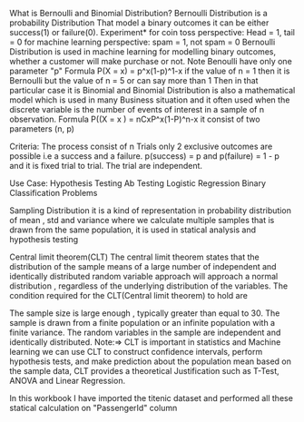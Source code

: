 What is Bernoulli and Binomial Distribution? Bernoulli Distribution is a probability
Distribution That model a binary outcomes it can be either success(1) or failure(0).
Experiment* for coin toss perspective: Head = 1, tail = 0 
for machine learning perspective: spam = 1, not spam = 0 
Bernoulli Distribution is used in machine learning for modelling binary outcomes,
whether a customer will make purchase or not. Note Benoulli have only one parameter "p" Formula P(X = x) = p^x(1-p)^1-x 
if the value of n = 1 then it is Bernoulli but the value of n = 5 or can say more than 1 
Then in that particular case it is Binomial and Binomial Distribution is also a mathematical model which is used in many Business situation 
and it often used when the discrete variable is the number of events of interest in a sample of n observation. Formula P((X = x ) = nCxP^x(1-P)^n-x 
it consist of two parameters (n, p)

Criteria:
The process consist of n Trials
only 2 exclusive outcomes are possible i.e a success and a failure.
p(success) = p and p(failure) = 1 - p and it is fixed trial to trial.
The trial are independent.

Use Case:
Hypothesis Testing
Ab Testing
Logistic Regression
Binary Classification Problems



Sampling Distribution it is a kind of representation in probability distribution of mean , 
std and variance where we calculate multiple samples that is drawn from the same population, 
it is used in statical analysis and hypothesis testing

Central limit theorem(CLT) The central limit theorem states that the distribution of the 
sample means of a large number of independent and identically distributed random variable 
approach will approach a normal distribution , regardless of the underlying distribution of the variables.
The condition required for the CLT(Central limit theorem) to hold are

The sample size is large enough , typically greater than equal to 30.
The sample is drawn from a finite population or an infinite population with a finite variance.
The random variables in the sample are independent and identically distributed.
Note:=> CLT is important in statistics and Machine learning we can use CLT to construct confidence intervals, 
perform hypothesis tests, and make prediction about the population mean based on the sample data,
CLT provides a theoretical Justification such as T-Test, ANOVA and Linear Regression.

In this workbook I have imported the titenic dataset and performed all these statical calculation on "PassengerId" column
